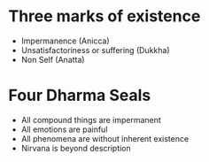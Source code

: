 # Three marks of existence
 - Impermanence (Anicca) 
 - Unsatisfactoriness or suffering (Dukkha) 
 - Non Self (Anatta) 

# Four Dharma Seals
 - All compound things are impermanent
 - All emotions are painful
 - All phenomena are without inherent existence
 - Nirvana is beyond description
